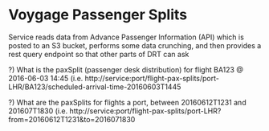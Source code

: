 Voygage Passenger Splits
====================

Service reads data from Advance Passenger Information (API) which is posted to an S3 bucket,
performs some data crunching, and then provides a rest query endpoint so that other parts of DRT can ask

?) What is the paxSplit (passenger desk distribution) for flight BA123 @  2016-06-03 14:45 (i.e.
  http://service:port/flight-pax-splits/port-LHR/BA123/scheduled-arrival-time-20160603T1445

?) What are the paxSplits for flights a port, between 20160612T1231 and 201607T1830 (i.e.
  http://service:port/flight-pax-splits/port-LHR?from=20160612T1231&to=2016071830


